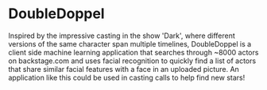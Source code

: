 # DoubleDoppel
Inspired by the impressive casting in the show 'Dark', where different versions of the same character span multiple timelines, DoubleDoppel is a client side machine learning application that searches through ~8000 actors on backstage.com and uses facial recognition to quickly find a list of actors that share similar facial features with a face in an uploaded picture. An application like this could be used in casting calls to help find new stars!
